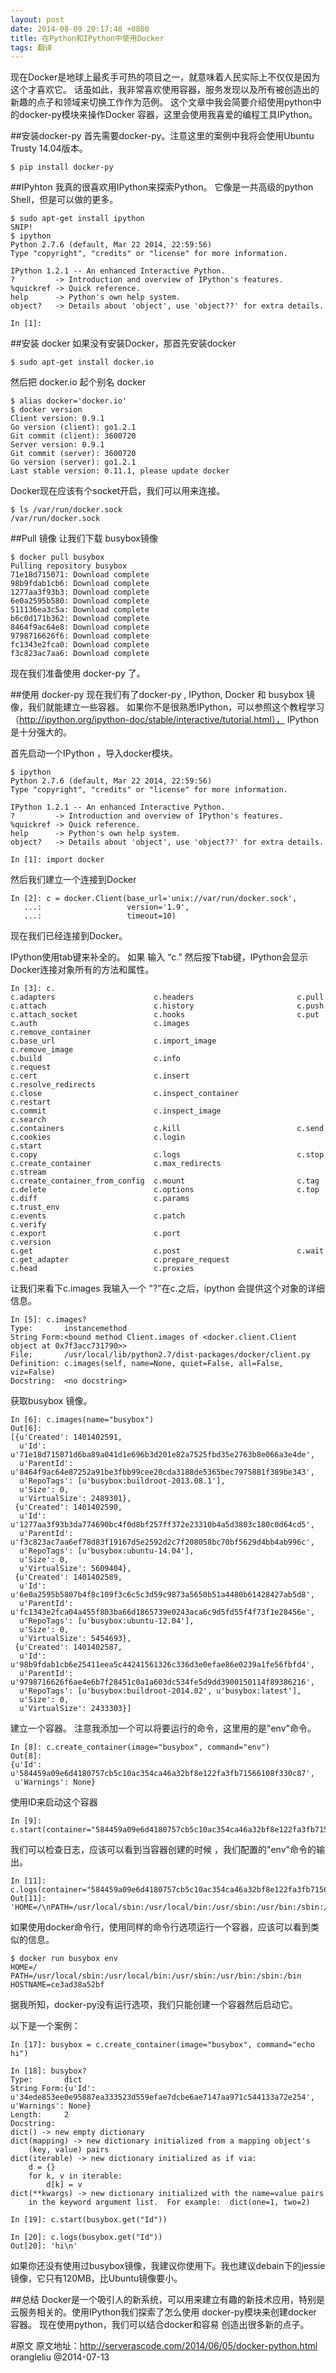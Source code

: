 ```yaml
---
layout: post
date: 2014-08-09 20:17:48 +0800
title: 在Python和IPython中使用Docker
tags: 翻译
---
```



现在Docker是地球上最炙手可热的项目之一，就意味着人民实际上不仅仅是因为这个才喜欢它。
话虽如此，我非常喜欢使用容器，服务发现以及所有被创造出的新趣的点子和领域来切换工作作为范例。
这个文章中我会简要介绍使用python中的docker-py模块来操作Docker 容器，这里会使用我喜爱的编程工具IPython。

##安装docker-py
首先需要docker-py。注意这里的案例中我将会使用Ubuntu Trusty 14.04版本。

    $ pip install docker-py

##IPyhton
我真的很喜欢用IPython来探索Python。 它像是一共高级的python Shell，但是可以做的更多。

    $ sudo apt-get install ipython
    SNIP!
    $ ipython
    Python 2.7.6 (default, Mar 22 2014, 22:59:56)
    Type "copyright", "credits" or "license" for more information.

    IPython 1.2.1 -- An enhanced Interactive Python.
    ?         -> Introduction and overview of IPython's features.
    %quickref -> Quick reference.
    help      -> Python's own help system.
    object?   -> Details about 'object', use 'object??' for extra details.

    In [1]:


##安装 docker
如果没有安装Docker，那首先安装docker

    $ sudo apt-get install docker.io

然后把 docker.io 起个别名 docker

    $ alias docker='docker.io'
    $ docker version
    Client version: 0.9.1
    Go version (client): go1.2.1
    Git commit (client): 3600720
    Server version: 0.9.1
    Git commit (server): 3600720
    Go version (server): go1.2.1
    Last stable version: 0.11.1, please update docker

Docker现在应该有个socket开启，我们可以用来连接。

    $ ls /var/run/docker.sock
    /var/run/docker.sock

##Pull 镜像
让我们下载 busybox镜像

    $ docker pull busybox
    Pulling repository busybox
    71e18d715071: Download complete
    98b9fdab1cb6: Download complete
    1277aa3f93b3: Download complete
    6e0a2595b580: Download complete
    511136ea3c5a: Download complete
    b6c0d171b362: Download complete
    8464f9ac64e8: Download complete
    9798716626f6: Download complete
    fc1343e2fca0: Download complete
    f3c823ac7aa6: Download complete

现在我们准备使用 docker-py 了。

##使用 docker-py
现在我们有了docker-py , IPython, Docker 和 busybox 镜像，我们就能建立一些容器。
如果你不是很熟悉IPython，可以参照这个教程学习（http://ipython.org/ipython-doc/stable/interactive/tutorial.html），
IPython是十分强大的。

首先启动一个IPython ，导入docker模块。

    $ ipython
    Python 2.7.6 (default, Mar 22 2014, 22:59:56)
    Type "copyright", "credits" or "license" for more information.

    IPython 1.2.1 -- An enhanced Interactive Python.
    ?         -> Introduction and overview of IPython's features.
    %quickref -> Quick reference.
    help      -> Python's own help system.
    object?   -> Details about 'object', use 'object??' for extra details.

    In [1]: import docker

然后我们建立一个连接到Docker

    In [2]: c = docker.Client(base_url='unix://var/run/docker.sock',
       ...:                   version='1.9',
       ...:                   timeout=10)

现在我们已经连接到Docker。

IPython使用tab键来补全的。 如果 输入 “c.” 然后按下tab键，IPython会显示Docker连接对象所有的方法和属性。

    In [3]: c.
    c.adapters                      c.headers                       c.pull
    c.attach                        c.history                       c.push
    c.attach_socket                 c.hooks                         c.put
    c.auth                          c.images                        c.remove_container
    c.base_url                      c.import_image                  c.remove_image
    c.build                         c.info                          c.request
    c.cert                          c.insert                        c.resolve_redirects
    c.close                         c.inspect_container             c.restart
    c.commit                        c.inspect_image                 c.search
    c.containers                    c.kill                          c.send
    c.cookies                       c.login                         c.start
    c.copy                          c.logs                          c.stop
    c.create_container              c.max_redirects                 c.stream
    c.create_container_from_config  c.mount                         c.tag
    c.delete                        c.options                       c.top
    c.diff                          c.params                        c.trust_env
    c.events                        c.patch                         c.verify
    c.export                        c.port                          c.version
    c.get                           c.post                          c.wait
    c.get_adapter                   c.prepare_request
    c.head                          c.proxies

让我们来看下c.images   我输入一个 "?"在c.之后，ipython 会提供这个对象的详细信息。

    In [5]: c.images?
    Type:       instancemethod
    String Form:<bound method Client.images of <docker.client.Client object at 0x7f3acc731790>>
    File:       /usr/local/lib/python2.7/dist-packages/docker/client.py
    Definition: c.images(self, name=None, quiet=False, all=False, viz=False)
    Docstring:  <no docstring>

获取busybox 镜像。

    In [6]: c.images(name="busybox")
    Out[6]:
    [{u'Created': 1401402591,
      u'Id': u'71e18d715071d6ba89a041d1e696b3d201e82a7525fbd35e2763b8e066a3e4de',
      u'ParentId': u'8464f9ac64e87252a91be3fbb99cee20cda3188de5365bec7975881f389be343',
      u'RepoTags': [u'busybox:buildroot-2013.08.1'],
      u'Size': 0,
      u'VirtualSize': 2489301},
     {u'Created': 1401402590,
      u'Id': u'1277aa3f93b3da774690bc4f0d8bf257ff372e23310b4a5d3803c180c0d64cd5',
      u'ParentId': u'f3c823ac7aa6ef78d83f19167d5e2592d2c7f208058bc70bf5629d4bb4ab996c',
      u'RepoTags': [u'busybox:ubuntu-14.04'],
      u'Size': 0,
      u'VirtualSize': 5609404},
     {u'Created': 1401402589,
      u'Id': u'6e0a2595b5807b4f8c109f3c6c5c3d59c9873a5650b51a4480b61428427ab5d8',
      u'ParentId': u'fc1343e2fca04a455f803ba66d1865739e0243aca6c9d5fd55f4f73f1e28456e',
      u'RepoTags': [u'busybox:ubuntu-12.04'],
      u'Size': 0,
      u'VirtualSize': 5454693},
     {u'Created': 1401402587,
      u'Id': u'98b9fdab1cb6e25411eea5c44241561326c336d3e0efae86e0239a1fe56fbfd4',
      u'ParentId': u'9798716626f6ae4e6b7f28451c0a1a603dc534fe5d9dd3900150114f89386216',
      u'RepoTags': [u'busybox:buildroot-2014.02', u'busybox:latest'],
      u'Size': 0,
      u'VirtualSize': 2433303}]

建立一个容器。 注意我添加一个可以将要运行的命令，这里用的是"env"命令。

    In [8]: c.create_container(image="busybox", command="env")
    Out[8]:
    {u'Id': u'584459a09e6d4180757cb5c10ac354ca46a32bf8e122fa3fb71566108f330c87',
     u'Warnings': None}

使用ID来启动这个容器

    In [9]: c.start(container="584459a09e6d4180757cb5c10ac354ca46a32bf8e122fa3fb71566108f330c87")

我们可以检查日志，应该可以看到当容器创建的时候 ，我们配置的"env"命令的输出。

    In [11]: c.logs(container="584459a09e6d4180757cb5c10ac354ca46a32bf8e122fa3fb71566108f330c87")
    Out[11]: 'HOME=/\nPATH=/usr/local/sbin:/usr/local/bin:/usr/sbin:/usr/bin:/sbin:/bin\nHOSTNAME=584459a09e6d\n'

如果使用docker命令行，使用同样的命令行选项运行一个容器，应该可以看到类似的信息。

    $ docker run busybox env
    HOME=/
    PATH=/usr/local/sbin:/usr/local/bin:/usr/sbin:/usr/bin:/sbin:/bin
    HOSTNAME=ce3ad38a52bf

据我所知，docker-py没有运行选项，我们只能创建一个容器然后启动它。

以下是一个案例：

    In [17]: busybox = c.create_container(image="busybox", command="echo hi")

    In [18]: busybox?
    Type:       dict
    String Form:{u'Id': u'34ede853ee0e95887ea333523d559efae7dcbe6ae7147aa971c544133a72e254', u'Warnings': None}
    Length:     2
    Docstring:
    dict() -> new empty dictionary
    dict(mapping) -> new dictionary initialized from a mapping object's
        (key, value) pairs
    dict(iterable) -> new dictionary initialized as if via:
        d = {}
        for k, v in iterable:
            d[k] = v
    dict(**kwargs) -> new dictionary initialized with the name=value pairs
        in the keyword argument list.  For example:  dict(one=1, two=2)

    In [19]: c.start(busybox.get("Id"))

    In [20]: c.logs(busybox.get("Id"))
    Out[20]: 'hi\n'

如果你还没有使用过busybox镜像，我建议你使用下。我也建议debain下的jessie镜像，它只有120MB，比Ubuntu镜像要小。

##总结
Docker是一个吸引人的新系统，可以用来建立有趣的新技术应用，特别是云服务相关的。使用IPython我们探索了怎么使用
docker-py模块来创建docker 容器。 现在使用python，我们可以结合docker和容易 创造出很多新的点子。


#原文
原文地址：http://serverascode.com/2014/06/05/docker-python.html
orangleliu  @2014-07-13

